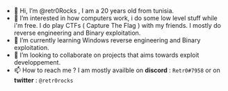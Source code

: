 - 👋 Hi, I’m @retr0Rocks , I am a 20 years old from tunisia.
- 👀 I’m interested in how computers work, i do some low level stuff while i'm free. I do play CTFs ( Capture The Flag ) with my friends. I mostly do reverse engineering and Binary exploitation. 
- 🌱 I’m currently learning Windows reverse engineering and Binary exploitation.
- 💞️ I’m looking to collaborate on projects that aims towards exploit developpement.
- 📫 How to reach me ? I am mostly availble on **discord** : ``Retr0#7958`` or on **twitter** : ``@retr0rocks`` 

<!---
retr0Rocks/retr0Rocks is a ✨ special ✨ repository because its `README.md` (this file) appears on your GitHub profile.
You can click the Preview link to take a look at your changes.
--->
